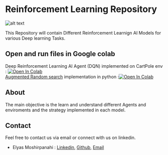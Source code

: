 # Reinforcement Learning Repository
![alt text](https://miro.medium.com/max/1400/1*Y0TDuXNyywjqqr5l5GkMQQ.png)

This Repository will contain Different Reinforcement Learnign AI Models for various Deep learning Tasks.



## Open and run  files in Google colab
Deep Reinforcement Learning AI Agent (DQN) implemented on CartPole env : <a href="https://colab.research.google.com/github/elyas1376/ReinforcementLearning/blob/main/Deep%20Reinforcement%20Learning.ipynb" target="_blank" rel="noreferrer noopener"><img src="https://camo.githubusercontent.com/84f0493939e0c4de4e6dbe113251b4bfb5353e57134ffd9fcab6b8714514d4d1/68747470733a2f2f636f6c61622e72657365617263682e676f6f676c652e636f6d2f6173736574732f636f6c61622d62616467652e737667" alt="Open In Colab" data-canonical-src="https://colab.research.google.com/assets/colab-badge.svg" style="max-width: 100%;"></a><br>
<a href="https://arxiv.org/pdf/1803.07055" target="_blank">Augmented Random search</a> implementation in python :<a href="https://colab.research.google.com/github/elyas1376/ReinforcementLearning/blob/main/ARS/ARS.ipynb" target="_blank" rel="noreferrer noopener"><img src="https://camo.githubusercontent.com/84f0493939e0c4de4e6dbe113251b4bfb5353e57134ffd9fcab6b8714514d4d1/68747470733a2f2f636f6c61622e72657365617263682e676f6f676c652e636f6d2f6173736574732f636f6c61622d62616467652e737667" alt="Open In Colab" data-canonical-src="https://colab.research.google.com/assets/colab-badge.svg" style="max-width: 100%;"></a><br>

## About
The main objective is the learn and understand different Agents and enviroments and the strategy implemented in each model.

## Contact
Feel free to contact us via email or connect with us on linkedin.
- Elyas Moshirpanahi : [Linkedin](https://www.linkedin.com/in/ElyasMoshirpanahi1997), [Github](https://github.com/elyas1376), [Email](mailto:elyasmoshirpanahe1376@gmail.com)
